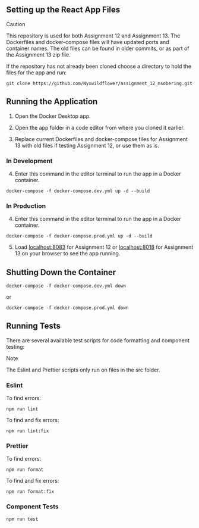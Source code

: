 ## Setting up the React App Files

> [!CAUTION]
> This repository is used for both Assignment 12 and Assignment 13.
> The Dockerfiles and docker-compose files will have updated ports and container names.
> The old files can be found in older commits, or as part of the Assignment 13 zip file.

If the repository has not already been cloned choose a directory to hold the
files for the app and run:

```
git clone https://github.com/Nyxwildflower/assignment_12_msobering.git
```

## Running the Application

1. Open the Docker Desktop app.

2. Open the app folder in a code editor from where you cloned it earlier.

3. Replace current Dockerfiles and docker-compose files for Assignment 13 with old files if testing Assignment 12, or use them as is.

### In Development

4. Enter this command in the editor terminal to run the app in a Docker container.

```
docker-compose -f docker-compose.dev.yml up -d --build
```

### In Production

4. Enter this command in the editor terminal to run the app in a Docker container.

```
docker-compose -f docker-compose.prod.yml up -d --build
```

5. Load [localhost:8083](http://localhost:8083) for Assignment 12 or [localhost:8018](http://localhost:8018) for Assignment 13 on your browser to see the app running.

## Shutting Down the Container

```
docker-compose -f docker-compose.dev.yml down
```

or

```
docker-compose -f docker-compose.prod.yml down
```

## Running Tests

There are several available test scripts for code formatting and component testing:

> [!NOTE]
> The Eslint and Prettier scripts only run on files in the src folder.

### Eslint

To find errors:

```
npm run lint
```

To find and fix errors:

```
npm run lint:fix
```

### Prettier

To find errors:

```
npm run format
```

To find and fix errors:

```
npm run format:fix
```

### Component Tests

```
npm run test
```
